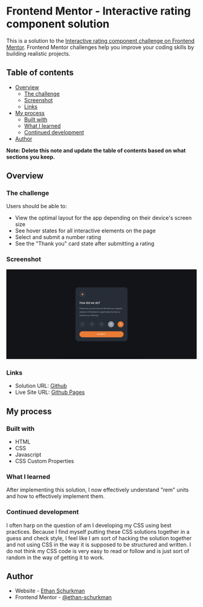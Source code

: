 # Frontend Mentor - Interactive rating component solution

This is a solution to the [Interactive rating component challenge on Frontend Mentor](https://www.frontendmentor.io/challenges/interactive-rating-component-koxpeBUmI). Frontend Mentor challenges help you improve your coding skills by building realistic projects. 

## Table of contents

- [Overview](#overview)
  - [The challenge](#the-challenge)
  - [Screenshot](#screenshot)
  - [Links](#links)
- [My process](#my-process)
  - [Built with](#built-with)
  - [What I learned](#what-i-learned)
  - [Continued development](#continued-development)
- [Author](#author)

**Note: Delete this note and update the table of contents based on what sections you keep.**

## Overview

### The challenge

Users should be able to:

- View the optimal layout for the app depending on their device's screen size
- See hover states for all interactive elements on the page
- Select and submit a number rating
- See the "Thank you" card state after submitting a rating

### Screenshot

![](./images/screenshot.png)

### Links

- Solution URL: [Github](https://github.com/ethan-schurkman/interactive-rating-component-main)
- Live Site URL: [Github Pages](https://ethan-schurkman.github.io/interactive-rating-component-main/)

## My process

### Built with

- HTML
- CSS
- Javascript
- CSS Custom Properties

### What I learned

After implementing this solution, I now  effectively understand "rem" units and how to effectively implement them. 


### Continued development

I often harp on the question of am I developing my CSS using best practices. Because I find myself putting these CSS solutions together in a guess and check style, I feel like I am sort of hacking the solution together and not using CSS in the way it is supposed to be structured and written. I do not think my CSS code is very easy to read or follow and is just sort of random in the way of getting it to work.

## Author

- Website - [Ethan Schurkman](https://github.com/ethan-schurkman)
- Frontend Mentor - [@ethan-schurkman](https://www.frontendmentor.io/profile/ethan-schurkman)
